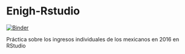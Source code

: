 # Enigh-Rstudio
[![Binder](https://mybinder.org/badge_logo.svg)](https://mybinder.org/v2/gh/FerminAcosta/Enigh-Rstudio.git/master)

Práctica sobre los ingresos individuales de los mexicanos en 2016 en RStudio
